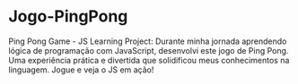 # Jogo-PingPong
Ping Pong Game - JS Learning Project: Durante minha jornada aprendendo lógica de programação com JavaScript, desenvolvi este jogo de Ping Pong. Uma experiência prática e divertida que solidificou meus conhecimentos na linguagem. Jogue e veja o JS em ação!
